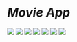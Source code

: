 # _Movie App_


![](https://i.ibb.co/Xt5DvYW/Screenshot-20210604-170056.png) ![](https://i.ibb.co/SJwcRJc/Screenshot-20210604-170104.png) 
![](https://i.ibb.co/71CVMyR/Screenshot-20210604-170114.png) ![](https://i.ibb.co/myjDkg9/Screenshot-20210604-170344.png)
![](https://i.ibb.co/3mYbQQn/Screenshot-20210604-170259.png) ![](https://i.ibb.co/nLWjf6H/Screenshot-20210604-170143.png)
![](https://i.ibb.co/YbZb7D7/Screenshot-20210604-170219.png)
